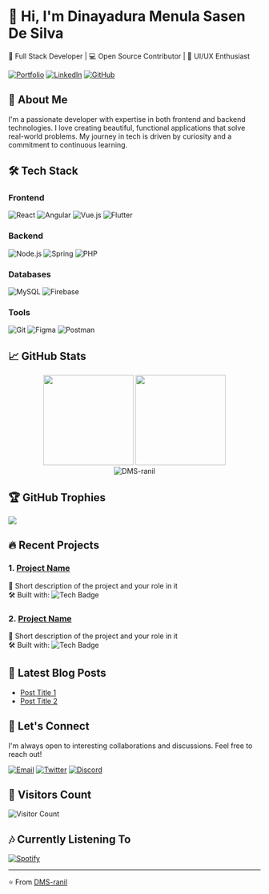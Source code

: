 # 👋 Hi, I'm Dinayadura Menula Sasen De Silva

🚀 Full Stack Developer | 💻 Open Source Contributor | 🎨 UI/UX Enthusiast

[![Portfolio](https://img.shields.io/badge/Portfolio-menula--de--silva.glitch.me-%23000000?style=for-the-badge&logo=firefox&logoColor=#FF7139)](https://menula-de-silva.glitch.me)
[![LinkedIn](https://img.shields.io/badge/LinkedIn-Connect-%230077B5?style=for-the-badge&logo=linkedin&logoColor=white)](https://linkedin.com/in/dinayadura-menula-sasen-de-silva-573810310)
[![GitHub](https://img.shields.io/badge/GitHub-Follow-%23121011?style=for-the-badge&logo=github&logoColor=white)](https://github.com/DMS-ranil)

## 🌟 About Me

I'm a passionate developer with expertise in both frontend and backend technologies. I love creating beautiful, functional applications that solve real-world problems. My journey in tech is driven by curiosity and a commitment to continuous learning.

## 🛠 Tech Stack

### Frontend
![React](https://img.shields.io/badge/React-20232A?style=for-the-badge&logo=react&logoColor=61DAFB)
![Angular](https://img.shields.io/badge/Angular-DD0031?style=for-the-badge&logo=angular&logoColor=white)
![Vue.js](https://img.shields.io/badge/Vue.js-35495E?style=for-the-badge&logo=vuedotjs&logoColor=4FC08D)
![Flutter](https://img.shields.io/badge/Flutter-02569B?style=for-the-badge&logo=Flutter&logoColor=white)

### Backend
![Node.js](https://img.shields.io/badge/Node.js-339933?style=for-the-badge&logo=nodedotjs&logoColor=white)
![Spring](https://img.shields.io/badge/Spring-6DB33F?style=for-the-badge&logo=spring&logoColor=white)
![PHP](https://img.shields.io/badge/PHP-777BB4?style=for-the-badge&logo=php&logoColor=white)

### Databases
![MySQL](https://img.shields.io/badge/MySQL-4479A1?style=for-the-badge&logo=mysql&logoColor=white)
![Firebase](https://img.shields.io/badge/Firebase-039BE5?style=for-the-badge&logo=Firebase&logoColor=white)

### Tools
![Git](https://img.shields.io/badge/Git-F05032?style=for-the-badge&logo=git&logoColor=white)
![Figma](https://img.shields.io/badge/Figma-F24E1E?style=for-the-badge&logo=figma&logoColor=white)
![Postman](https://img.shields.io/badge/Postman-FF6C37?style=for-the-badge&logo=Postman&logoColor=white)

## 📈 GitHub Stats

<div align="center">
  <img height="180em" src="https://github-readme-stats.vercel.app/api?username=DMS-ranil&show_icons=true&theme=dracula&include_all_commits=true&count_private=true"/>
  <img height="180em" src="https://github-readme-stats.vercel.app/api/top-langs/?username=DMS-ranil&layout=compact&langs_count=8&theme=dracula"/>
</div>
 
<div align="center">
  <img src="https://github-readme-streak-stats.herokuapp.com/?user=DMS-ranil&theme=dracula" alt="DMS-ranil" />
</div>

## 🏆 GitHub Trophies

![](https://github-profile-trophy.vercel.app/?username=DMS-ranil&theme=dracula&no-frame=false&no-bg=false&margin-w=4)

## 🔥 Recent Projects

### 1. [Project Name](https://github.com/DMS-ranil/project)
📝 Short description of the project and your role in it  
🛠 Built with: ![Tech Badge](https://img.shields.io/badge/Tech-Name-blue)

### 2. [Project Name](https://github.com/DMS-ranil/project)
📝 Short description of the project and your role in it  
🛠 Built with: ![Tech Badge](https://img.shields.io/badge/Tech-Name-blue)

## 📝 Latest Blog Posts

<!-- BLOG-POST-LIST:START -->
- [Post Title 1](https://example.com)
- [Post Title 2](https://example.com)
<!-- BLOG-POST-LIST:END -->

## 🤝 Let's Connect

I'm always open to interesting collaborations and discussions. Feel free to reach out!

[![Email](https://img.shields.io/badge/Email-Contact%20Me-red?style=for-the-badge&logo=gmail)](mailto:your-email@example.com)
[![Twitter](https://img.shields.io/badge/Twitter-Follow%20Me-%231DA1F2?style=for-the-badge&logo=twitter&logoColor=white)](https://twitter.com/yourhandle)
[![Discord](https://img.shields.io/badge/Discord-Join%20Me-%237289DA?style=for-the-badge&logo=discord&logoColor=white)](https://discord.gg/yourinvite)

## 👀 Visitors Count

![Visitor Count](https://profile-counter.glitch.me/DMS-ranil/count.svg)

## 🎶 Currently Listening To

[![Spotify](https://spotify-readme-dms-ranil.vercel.app/api?theme=dark)](https://open.spotify.com/user/yourusername)

---

⭐ From [DMS-ranil](https://github.com/DMS-ranil)
